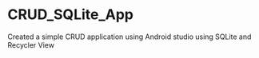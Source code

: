 # CRUD_SQLite_App
Created a simple CRUD application using Android studio using SQLite and Recycler View
